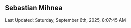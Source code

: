 <h2>Sebastian Mihnea</h2>

<!--RECENT_ACTIVITY:start-->
<!--RECENT_ACTIVITY:end-->
<!--RECENT_ACTIVITY:last_update-->
Last Updated: Saturday, September 6th, 2025, 8:07:45 AM
<!--RECENT_ACTIVITY:last_update_end-->

<!---LOL-STATS-START-HERE--->
<!---LOL-STATS-END-HERE--->
